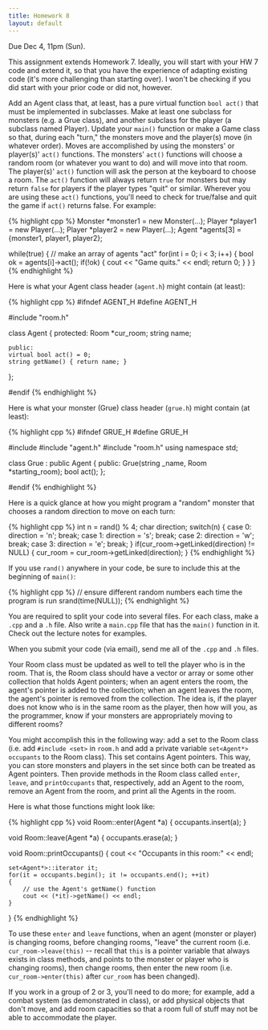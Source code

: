 ```yaml
---
title: Homework 8
layout: default
---
```


Due Dec 4, 11pm (Sun).

This assignment extends Homework 7. Ideally, you will start with your HW 7 code
and extend it, so that you have the experience of adapting existing code (it's
more challenging than starting over). I won't be checking if you did start with
your prior code or did not, however.

Add an Agent class that, at least, has a pure virtual function `bool act()`
that must be implemented in subclasses. Make at least one subclass for monsters
(e.g. a Grue class), and another subclass for the player (a subclass named
Player). Update your `main()` function or make a Game class so that, during
each "turn," the monsters move and the player(s) move (in whatever order).
Moves are accomplished by using the monsters' or player(s)' `act()` functions.
The monsters' `act()` functions will choose a random room (or whatever you want
to do) and will move into that room. The player(s)' `act()` function will ask
the person at the keyboard to choose a room. The `act()` function will always
return `true` for monsters but may return `false` for players if the player
types "quit" or similar. Wherever you are using these `act()` functions, you'll
need to check for true/false and quit the game if `act()` returns false. For
example:

{% highlight cpp %}
Monster *monster1 = new Monster(...);
Player *player1 = new Player(...);
Player *player2 = new Player(...);
Agent *agents[3] = {monster1, player1, player2};

while(true)
{
    // make an array of agents "act"
    for(int i = 0; i < 3; i++)
    {
        bool ok = agents[i]->act();
        if(!ok)
        {
            cout << "Game quits." << endl;
            return 0;
        }
    }
}
{% endhighlight %}

Here is what your Agent class header (`agent.h`) might contain (at least):

{% highlight cpp %}
#ifndef AGENT_H
#define AGENT_H

#include "room.h"

class Agent
{
    protected:
    Room *cur_room;
    string name;

    public:
    virtual bool act() = 0;
    string getName() { return name; }
};

#endif
{% endhighlight %}

Here is what your monster (Grue) class header (`grue.h`) might contain (at
least):

{% highlight cpp %}
#ifndef GRUE_H
#define GRUE_H

#include <string>
#include "agent.h"
#include "room.h"
using namespace std;

class Grue : public Agent
{
    public:
    Grue(string _name, Room *starting_room);
    bool act();
};

#endif
{% endhighlight %}

Here is a quick glance at how you might program a "random" monster that chooses
a random direction to move on each turn:

{% highlight cpp %}
int n = rand() % 4;
char direction;
switch(n)
{
    case 0: direction = 'n'; break;
    case 1: direction = 's'; break;
    case 2: direction = 'w'; break;
    case 3: direction = 'e'; break;
}
if(cur_room->getLinked(direction) != NULL)
{
    cur_room = cur_room->getLinked(direction);
}
{% endhighlight %}

If you use `rand()` anywhere in your code, be sure to include this at the
beginning of `main()`:

{% highlight cpp %}
// ensure different random numbers each time the program is run
srand(time(NULL));
{% endhighlight %}

You are required to split your code into several files. For each class, make a
`.cpp` and a `.h` file. Also write a `main.cpp` file that has the `main()`
function in it. Check out the lecture notes for examples.

When you submit your code (via email), send me all of the `.cpp` and `.h`
files.

Your Room class must be updated as well to tell the player who is in the room.
That is, the Room class should have a vector or array or some other collection
that holds Agent pointers; when an agent enters the room, the agent's pointer
is added to the collection; when an agent leaves the room, the agent's pointer
is removed from the collection. The idea is, if the player does not know who is
in the same room as the player, then how will you, as the programmer, know if
your monsters are appropriately moving to different rooms?

You might accomplish this in the following way: add a set to the Room class
(i.e. add `#include <set>` in `room.h` and add a private variable `set<Agent*>
occupants` to the Room class). This set contains Agent pointers. This way, you
can store monsters and players in the set since both can be treated as Agent
pointers. Then provide methods in the Room class called `enter`, `leave`, and
`printOccupants` that, respectively, add an Agent to the room, remove an Agent
from the room, and print all the Agents in the room.

Here is what those functions might look like:

{% highlight cpp %}
void Room::enter(Agent *a)
{
    occupants.insert(a);
}

void Room::leave(Agent *a)
{
    occupants.erase(a);
}

void Room::printOccupants()
{
    cout << "Occupants in this room:" << endl;

    set<Agent*>::iterator it;
    for(it = occupants.begin(); it != occupants.end(); ++it)
    {
        // use the Agent's getName() function
        cout << (*it)->getName() << endl;
    }
}
{% endhighlight %}

To use these `enter` and `leave` functions, when an agent (monster or player)
is changing rooms, before changing rooms, "leave" the current room (i.e.
`cur_room->leave(this)` -- recall that `this` is a pointer variable that always
exists in class methods, and points to the monster or player who is changing
rooms), then change rooms, then enter the new room (i.e.
`cur_room->enter(this)` after `cur_room` has been changed).

If you work in a group of 2 or 3, you'll need to do more; for example, add a
combat system (as demonstrated in class), or add physical objects that don't
move, and add room capacities so that a room full of stuff may not be able to
accommodate the player.

